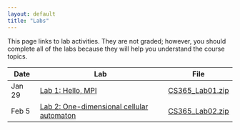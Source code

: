 ```yaml
---
layout: default
title: "Labs"
---
```


This page links to lab activities.  They are not graded; however, you should complete all of the labs because they will help you understand the course topics.

Date | Lab | File
---- | --- | ----
Jan 29 | [Lab 1: Hello, MPI](lab01.html) | [CS365\_Lab01.zip](CS365_Lab01.zip)
Feb 5 | [Lab 2: One-dimensional cellular automaton](lab02.html) | [CS365\_Lab02.zip](CS365_Lab02.zip)
